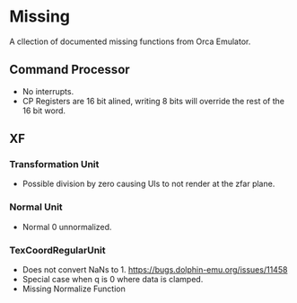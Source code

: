 # Missing
A cllection of documented missing functions from Orca Emulator.

## Command Processor
 * No interrupts.
 * CP Registers are 16 bit alined, writing 8 bits will override the rest of the 16 bit word.

## XF
### Transformation Unit
 * Possible division by zero causing UIs to not render at the zfar plane.

### Normal Unit
 * Normal 0 unnormalized.

### TexCoordRegularUnit
 * Does not convert NaNs to 1. https://bugs.dolphin-emu.org/issues/11458
 * Special case when q is 0 where data is clamped.
 * Missing Normalize Function